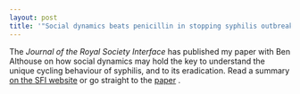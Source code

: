 ```yaml
---
layout: post
title: '"Social dynamics beats penicillin in stopping syphilis outbreaks"'
---
```


The
<em>Journal of the Royal Society Interface</em>
has published my paper with Ben Althouse on how social dynamics may hold the key to understand the unique cycling behaviour of syphilis, and to its eradication. Read a summary 
<a href="http://www.santafe.edu/news/item/interface-althouse-syphilis/" target="_blank" rel="nofollow">on the SFI website</a>
or go straight to the 
<a href="http://rsif.royalsocietypublishing.org/content/11/99/20140575.full" target="_blank" rel="nofollow">paper</a>
.





